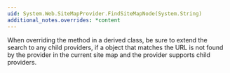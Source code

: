 ```yaml
---
uid: System.Web.SiteMapProvider.FindSiteMapNode(System.String)
additional_notes.overrides: *content
---
```


<p>When overriding the <xref href="System.Web.SiteMapProvider.FindSiteMapNode(System.String)"></xref> method in a derived class, be sure to extend the search to any child providers, if a <xref href="System.Web.SiteMapNode"></xref> object that matches the URL is not found by the provider in the current site map and the provider supports child providers.</p>


